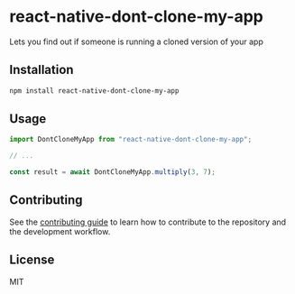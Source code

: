 # react-native-dont-clone-my-app

Lets you find out if someone is running a cloned version of your app

## Installation

```sh
npm install react-native-dont-clone-my-app
```

## Usage

```js
import DontCloneMyApp from "react-native-dont-clone-my-app";

// ...

const result = await DontCloneMyApp.multiply(3, 7);
```

## Contributing

See the [contributing guide](CONTRIBUTING.md) to learn how to contribute to the repository and the development workflow.

## License

MIT
